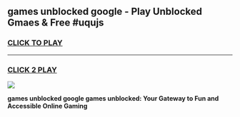 
## games unblocked google - Play Unblocked Gmaes & Free #uqujs
<h3>
<a href="https://premium.freeplayer.one?title=games_unblocked_google&ref=03M">CLICK TO PLAY</a></h3>
<hr>

<h3>
<a href="https://premium.freeplayer.one?title=games_unblocked_google&ref=03M">CLICK 2 PLAY</a>
  
</h3>

<a href="https://premium.freeplayer.one?title=games_unblocked_google&ref=03M"><img src="https://clearcache.store/games.png"></a>


**games unblocked google games unblocked: Your Gateway to Fun and Accessible Online Gaming**
